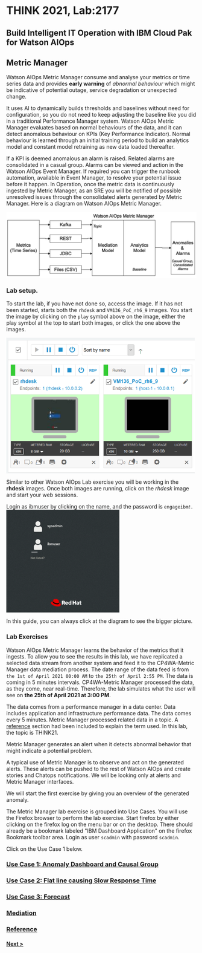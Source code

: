 # THINK 2021, Lab:2177
## Build Intelligent IT Operation with IBM Cloud Pak for Watson AIOps
## Metric Manager

Watson AIOps Metric Manager consume and analyse your metrics or time series data and provides **early warning** of *abnormal behaviour* which might be indicative of potential outage, service degradation or unexpected change. 

It uses AI to dynamically builds thresholds and baselines without need for configuration, so you do not need to keep adjusting the baseline like you did in a traditional Performance Manager system.
Watson AIOps Metric Manager evaluates based on normal behaviours of the data, and it can detect anomalous behaviour on KPIs (Key Performance Indicator). Normal behaviour is learned through an initial training period to build an analytics model and constant model retraining as new data loaded thereafter. 

If a KPI is deemed anomalous an alarm is raised. Related alarms are consolidated in a casual group. Alarms can be viewed and action in the Watson AIOps Event Manager. If required you can trigger the runbook automation, available in Event Manager, to resolve your potential issue before it happen.
In Operation, once the metric data is continuously ingested by Metric Manager, as an SRE you will be notified of possible unresolved issues through the consolidated alerts generated by Metric Manager. 
Here is a diagram on Watson AIOps Metric Manager.

<img src="./images/mm01.png" alt="Watson AIOps Metric Manager" width="800" align="center"/>

### Lab setup.

To start the lab, if you have not done so, access the image.  If it has not been started, starts both the `rhdesk` and `VM136_PoC_rh6_9` images. You start the image by clicking on the `play` symbol above on the image, either the play symbol at the top to start both images, or click the one above the images. 

<img src="./images/mm02.png" alt="Watson AIOps Lab images" width="500" align="center"/>

Similar to other Watson AIOps Lab exercise you will be working in the __rhdesk__ images.
Once both images are running, click on the _rhdesk_ image and start your web sessions.


Login as ibmuser by clicking on the name, and the password is `engageibm!`.
<br>
<img src="./images/mm03.png" alt="Watson AIOps Lab images" width="300" align="center"/>

In this guide, you can always click at the diagram to see the bigger picture.

### Lab Exercises
Watson AIOps Metric Manager learns the behavior of the metrics that it ingests. To allow you to see the results in this lab, we have replicated a selected data stream from another system and feed it to the CP4WA-Metric Manager data mediation process.  The date range of the data feed is from `the 1st of April 2021 00:00 AM` to `the 25th of April 2:55 PM`. The data is coming in 5 minutes intervals. CP4WA-Metric Manager processed the data, as they come, near real-time. Therefore, the lab simulates what the user will see on __the 25th of April 2021 at 3:00 PM__.

The data comes from a performance manager in a data center.  Data includes application and infrastructure performance data.
The data comes every 5 minutes.  Metric Manager processed related data in a topic. A [reference](./ref/) section had been included to explain the term used. In this lab, the topic is THINK21.

Metric Manager generates an alert when it detects abnormal behavior that might indicate a potential problem. 

A typical use of Metric Manager is to observe and act on the generated alerts.  These alerts can be pushed to the rest of Watson AIOps and create stories and Chatops notifications.  We will be looking only at alerts and Metric Manager interfaces.

We will start the first exercise by giving you an overview of the generated anomaly.

The Metric Manager lab exercise is grouped into Use Cases.  You will use the Firefox browser to perform the lab exercise.
Start firefox by either clicking on the firefox log on the menu bar or on the desktop.
There should already be a bookmark labeled "IBM Dashboard Application" on the firefox Bookmark toolbar area.  Login as user `scadmin` with password `scadmin`.

Click on the Use Case 1 below.

### [Use Case 1: Anomaly Dashboard and Causal Group](./uc1/)

### [Use Case 2: Flat line causing Slow Response Time](./uc2/)

### [Use Case 3: Forecast](./uc3/)

### [Mediation](./mediation/)

### [Reference](./ref/)


#### [Next >](./uc1/)
